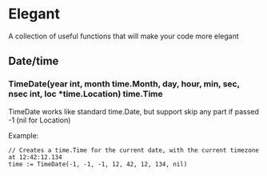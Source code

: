 # Elegant
A collection of useful functions that will make your code more elegant

## Date/time

### TimeDate(year int, month time.Month, day, hour, min, sec, nsec int, loc *time.Location) time.Time
TimeDate works like standard time.Date, but support skip any part if passed -1 (nil for Location)

Example:
```
// Creates a time.Time for the current date, with the current timezone at 12:42:12.134
time := TimeDate(-1, -1, -1, 12, 42, 12, 134, nil)
```
